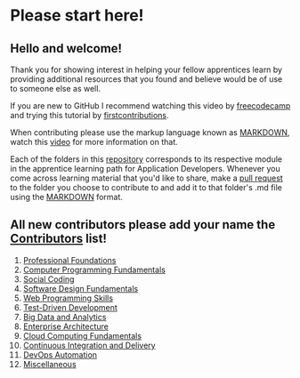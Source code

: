 # Please start here!
 
## Hello and welcome!
 
Thank you for showing interest in helping your fellow apprentices learn by providing additional resources that you found and believe would be of use to someone else as well.
 
If you are new to GitHub I recommend watching this video by [freecodecamp](https://www.youtube.com/watch?v=yzeVMecydCE&list=PLAAZZB6BgxfBq-yIBPgqwylqhBoaPN3tC&index=2&t=2111s) and trying this tutorial by [firstcontributions](https://github.com/firstcontributions/first-contributions).
 
When contributing please use the markup language known as [MARKDOWN](https://www.markdownguide.org/), watch this [video](https://www.youtube.com/watch?v=_aANg3_U9Q0) for more information on that.
 
Each of the folders in this [repository](https://github.com/Cbarona/IBM-Application-Developer-Apprentices) corresponds to its respective module in the apprentice learning path for Application Developers. Whenever you come across learning material that you'd like to share, make a [pull request](https://makeapullrequest.com/) to the folder you choose to contribute to and add it to that folder's .md file using the [MARKDOWN](https://www.markdownguide.org/cheat-sheet/) format.

## All new contributors please add your name the [Contributors](https://github.com/Cbarona/IBM-Application-Developer-Apprentices/blob/main/Contributors.md) list!
 
1. [Professional Foundations](https://github.com/Cbarona/IBM-Application-Developer-Apprentices/tree/main/ProfessionalFoundations)
1. [Computer Programming Fundamentals](https://github.com/Cbarona/IBM-Application-Developer-Apprentices/tree/main/ComputerProgrammingFundamentals)
1. [Social Coding](https://github.com/Cbarona/IBM-Application-Developer-Apprentices/tree/main/SocialCoding)
1. [Software Design Fundamentals](https://github.com/Cbarona/IBM-Application-Developer-Apprentices/tree/main/SoftwareDesignFundamentals)
1. [Web Programming Skills](https://github.com/Cbarona/IBM-Application-Developer-Apprentices/tree/main/WebProgrammingSkills)
1. [Test-Driven Development](https://github.com/Cbarona/IBM-Application-Developer-Apprentices/tree/main/Test-DrivenDevelopment)
1. [Big Data and Analytics](https://github.com/Cbarona/IBM-Application-Developer-Apprentices/tree/main/BigData-and-Analytics)
1. [Enterprise Architecture](https://github.com/Cbarona/IBM-Application-Developer-Apprentices/tree/main/EnterpriseArchitecture)
1. [Cloud Computing Fundamentals](https://github.com/Cbarona/IBM-Application-Developer-Apprentices/tree/main/CloudComputingFundamentals)
1. [Continuous Integration and Delivery](https://github.com/Cbarona/IBM-Application-Developer-Apprentices/tree/main/ContinuousIntegration-and-Delivery)
1. [DevOps Automation](https://github.com/Cbarona/IBM-Application-Developer-Apprentices/tree/main/DevOpsAutomation)
1. [Miscellaneous](https://github.com/Cbarona/IBM-Application-Developer-Apprentices/tree/main/Miscellaneous)